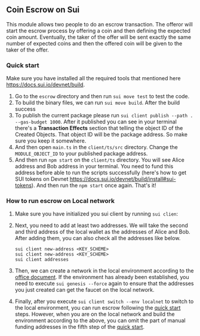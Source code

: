 ## Coin Escrow on Sui

This module allows two people to do an escrow transaction. The offeror will start the escrow process by offering a coin and then defining the expected coin amount. Eventually, the taker of the offer will be sent exactly the same number of expected coins and then the offered coin will be given to the taker of the offer.

### Quick start
Make sure you have installed all the required tools that mentioned here https://docs.sui.io/devnet/build.
1. Go to the `escrow` directory and then run `sui move test` to test the code.
2. To build the binary files, we can run `sui move build`. After the build success 
3. To publish the current package please run `sui client publish --path . --gas-budget 1000`. After it published you can see in your terminal there's a **Transaction Effects** section that telling the object ID of the Created Objects. That object ID will be the package address. So make sure you keep it somewhere.
4. And then open `main.ts` in the `client/ts/src` directory. Change the `MODULE_OBJECT_ID` to your published package address.
5. And then run `npm start` on the `client/ts` directory. You will see Alice address and Bob address in your terminal. You need to fund this address before able to run the scripts successfully (here's how to get SUI tokens on Devnet https://docs.sui.io/devnet/build/install#sui-tokens). And then run the `npm start` once again. That's it!


### How to run escrow on Local network
1. Make sure you have initialized you sui client by running `sui clien`:

2. Next, you need to add at least two addresses. We will take the second and third address of the local wallet as the addresses of Alice and Bob. After adding them, you can also check all the addresses like below.
    ```
    sui client new-address <KEY_SCHEME>
    sui client new-address <KEY_SCHEME>
    sui client addresses
    ```
3. Then, we can create a network in the local environment according to the [office document](https://docs.sui.io/build/sui-local-network). If the environment has already been established, you need to execute `sui genesis --force` again to ensure that the addresses you just created can get the faucet on the local network.

4. Finally, after you execute `sui client switch --env localnet` to switch to the local environment, you can run escrow following the [quick start](#quick-start) steps. However, when you are on the local network and build the environment according to the above, you can omit the part of manual funding addresses in the fifth step of the [quick start](#quick-start).